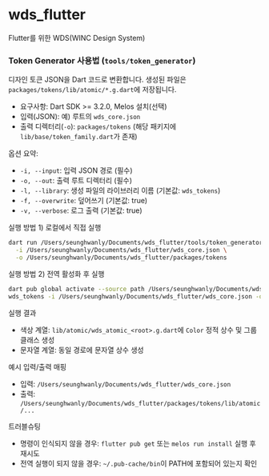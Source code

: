 # wds_flutter
Flutter를 위한 WDS(WINC Design System)

### Token Generator 사용법 (`tools/token_generator`)

디자인 토큰 JSON을 Dart 코드로 변환합니다. 생성된 파일은 `packages/tokens/lib/atomic/*.g.dart`에 저장됩니다.

- 요구사항: Dart SDK >= 3.2.0, Melos 설치(선택)
- 입력(JSON): 예) 루트의 `wds_core.json`
- 출력 디렉터리(`-o`): `packages/tokens` (해당 패키지에 `lib/base/token_family.dart`가 존재)

옵션 요약:
- `-i, --input`: 입력 JSON 경로 (필수)
- `-o, --out`: 출력 루트 디렉터리 (필수)
- `-l, --library`: 생성 파일의 라이브러리 이름 (기본값: `wds_tokens`)
- `-f, --overwrite`: 덮어쓰기 (기본값: true)
- `-v, --verbose`: 로그 출력 (기본값: true)

실행 방법 1) 로컬에서 직접 실행

```bash
dart run /Users/seunghwanly/Documents/wds_flutter/tools/token_generator/bin/main.dart \
  -i /Users/seunghwanly/Documents/wds_flutter/wds_core.json \
  -o /Users/seunghwanly/Documents/wds_flutter/packages/tokens
```

실행 방법 2) 전역 활성화 후 실행

```bash
dart pub global activate --source path /Users/seunghwanly/Documents/wds_flutter/tools/token_generator
wds_tokens -i /Users/seunghwanly/Documents/wds_flutter/wds_core.json -o /Users/seunghwanly/Documents/wds_flutter/packages/tokens
```

실행 결과
- 색상 계열: `lib/atomic/wds_atomic_<root>.g.dart`에 `Color` 정적 상수 및 그룹 클래스 생성
- 문자열 계열: 동일 경로에 문자열 상수 생성

예시 입력/출력 매핑
- 입력: `/Users/seunghwanly/Documents/wds_flutter/wds_core.json`
- 출력: `/Users/seunghwanly/Documents/wds_flutter/packages/tokens/lib/atomic/...`

트러블슈팅
- 명령이 인식되지 않을 경우: `flutter pub get` 또는 `melos run install` 실행 후 재시도
- 전역 실행이 되지 않을 경우: `~/.pub-cache/bin`이 PATH에 포함되어 있는지 확인
